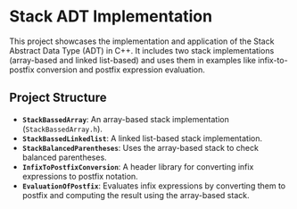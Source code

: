 # Stack ADT Implementation

This project showcases the implementation and application of the Stack Abstract Data Type (ADT) in C++. It includes two stack implementations (array-based and linked list-based) and uses them in examples like infix-to-postfix conversion and postfix expression evaluation.

## Project Structure

- **`StackBassedArray`**: An array-based stack implementation (`StackBassedArray.h`).
- **`StackBassedLinkedlist`**: A linked list-based stack implementation.
- **`StackBalancedParentheses`**: Uses the array-based stack to check balanced parentheses.
- **`InfixToPostfixConversion`**: A header library for converting infix expressions to postfix notation.
- **`EvaluationOfPostfix`**: Evaluates infix expressions by converting them to postfix and computing the result using the array-based stack.